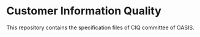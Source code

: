 # Customer Information Quality

This repository contains the specification files of CIQ committee of OASIS.